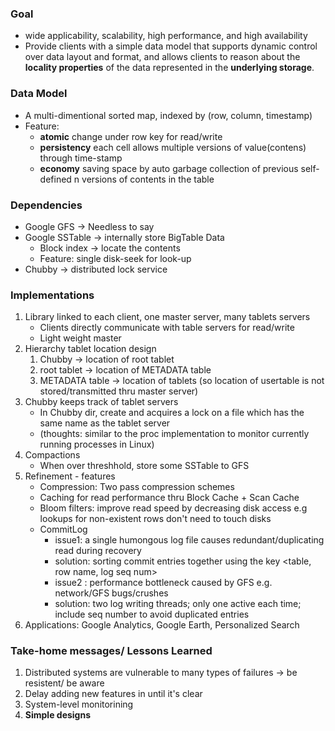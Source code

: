 ### Goal 
* wide applicability, scalability, high performance, and high availability 
* Provide clients with a simple data model that supports dynamic control over data layout and format, and allows clients to reason about the **locality properties** of the data represented in the **underlying storage**.

### Data Model
* A multi-dimentional sorted map, indexed by (row, column, timestamp)
* Feature: 
    * **atomic** change under row key for read/write 
    * **persistency** each cell allows multiple versions of value(contens) through time-stamp
    * **economy** saving space by auto garbage collection of previous self-defined n versions of contents in the table

### Dependencies 
* Google GFS -> Needless to say
* Google SSTable -> internally store BigTable Data 
    * Block index -> locate the contents
    * Feature: single disk-seek for look-up 
* Chubby -> distributed lock service 

### Implementations
1. Library linked to each client, one master server, many tablets servers 
    * Clients directly communicate with table servers for read/write 
    * Light weight master
2. Hierarchy tablet location design 
    1. Chubby -> location of root tablet 
    2. root tablet -> location of METADATA table 
    3. METADATA table -> location of tablets
    (so location of usertable is not stored/transmitted thru master server)
3. Chubby keeps track of tablet servers 
    * In Chubby dir, create and acquires a lock on a file which has the same name as the tablet server
    * (thoughts: similar to the proc implementation to monitor currently running processes in Linux)
4. Compactions
    * When over threshhold, store some SSTable to GFS 
5. Refinement - features 
    * Compression: Two pass compression schemes 
    * Caching for read performance thru Block Cache + Scan Cache
    * Bloom filters: improve read speed by decreasing disk access e.g lookups for non-existent rows don't need to touch disks
    * CommitLog 
        * issue1: a single humongous log file causes redundant/duplicating read during recovery
        * solution: sorting commit entries together using the key <table, row name, log seq num>
        * issue2 : performance bottleneck caused by GFS e.g. network/GFS bugs/crushes
        * solution: two log writing threads; only one active each time; include seq number to avoid duplicated entries 
6. Applications: Google Analytics, Google Earth, Personalized Search 

### Take-home messages/ Lessons Learned  
1. Distributed systems are vulnerable to many types of failures -> be resistent/ be aware
2. Delay adding new features in until it's clear
3. System-level monitorining
4. **Simple designs**

     
